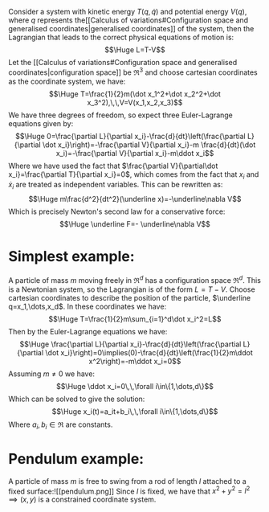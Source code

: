 
Consider a system with kinetic energy $T(q,\dot q)$ and potential energy $V(q)$, where $q$ represents the[[Calculus of variations#Configuration space and generalised coordinates|generalised coordinates]] of the system, then the Lagrangian that leads to the correct physical equations of motion is:$$\Huge L=T-V$$
Let the [[Calculus of variations#Configuration space and generalised coordinates|configuration space]] be $\Re^3$ and choose cartesian coordinates as the coordinate system, we have:$$\Huge T=\frac{1}{2}m(\dot x_1^2+\dot x_2^2+\dot x_3^2),\,\,V=V(x_1,x_2,x_3)$$We have three degrees of freedom, so expect three Euler-Lagrange equations given by:$$\Huge 0=\frac{\partial L}{\partial x_i}-\frac{d}{dt}\left(\frac{\partial L}{\partial \dot x_i}\right)=-\frac{\partial V}{\partial x_i}-m \frac{d}{dt}(\dot x_i)=-\frac{\partial V}{\partial x_i}-m\ddot x_i$$Where we have used the fact that $\frac{\partial V}{\partial\dot x_i}=\frac{\partial T}{\partial x_i}=0$, which comes from the fact that $x_i$ and $\dot x_i$ are treated as independent variables. This can be rewritten as:$$\Huge m\frac{d^2}{dt^2}(\underline x)=-\underline\nabla V$$Which is precisely Newton's second law for a conservative force:$$\Huge \underline F=- \underline\nabla V$$
# Simplest example:

A particle of mass $m$ moving freely in $\Re^d$ has a configuration space $\Re^d$. This is a Newtonian system, so the Lagrangian is of the form $L=T-V$. Choose cartesian coordinates to describe the position of the particle, $\underline q=x_1,\dots,x_d$. In these coordinates we have:$$\Huge T=\frac{1}{2}m\sum_{i=1}^d\dot x_i^2=L$$Then by the Euler-Lagrange equations we have:$$\Huge \frac{\partial L}{\partial x_i}-\frac{d}{dt}\left(\frac{\partial L}{\partial \dot x_i}\right)=0\implies(0)-\frac{d}{dt}\left(\frac{1}{2}m\ddot x^2\right)=-m\ddot x_i=0$$Assuming $m\neq0$ we have:$$\Huge \ddot x_i=0\,\,\forall i\in\{1,\dots,d\}$$Which can be solved to give the solution:$$\Huge x_i(t)=a_it+b_i\,\,\forall i\in\{1,\dots,d\}$$Where $a_i,b_i\in\Re$ are constants.

# Pendulum example:

A particle of mass $m$ is free to swing from a rod of length $l$ attached to a fixed surface:![[pendulum.png]]
Since $l$ is fixed, we have that $x^2+y^2=l^2\implies(x,y)$ is a constrained coordinate system.